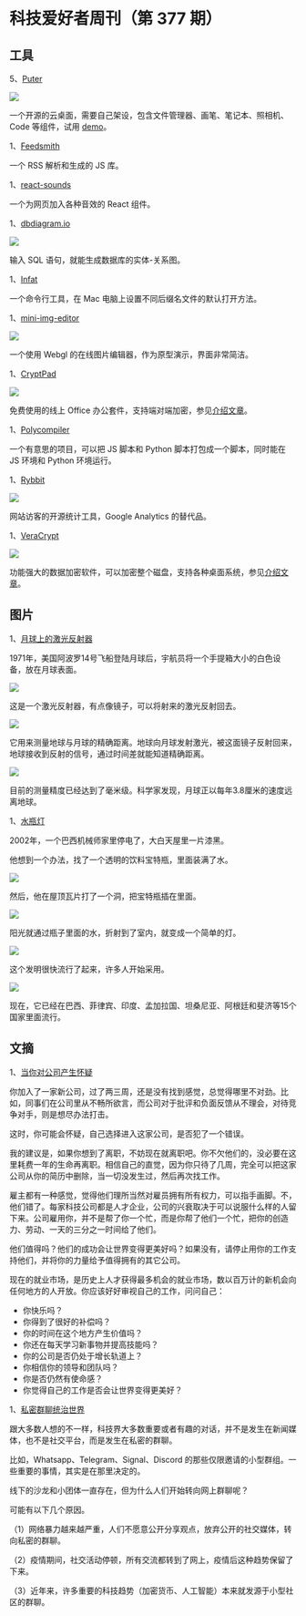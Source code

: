 # 科技爱好者周刊（第 377 期）

## 工具

5、[Puter](https://github.com/HeyPuter/puter)

![](https://cdn.beekka.com/blogimg/asset/202407/bg2024070506.webp)

一个开源的云桌面，需要自己架设，包含文件管理器、画笔、笔记本、照相机、Code 等组件，试用 [demo](https://puter.com/)。

1、[Feedsmith](https://github.com/macieklamberski/feedsmith)

一个 RSS 解析和生成的 JS 库。

1、[react-sounds](https://www.reactsounds.com/)

一个为网页加入各种音效的 React 组件。

1、[dbdiagram.io](https://dbdiagram.io/home)

![](https://cdn.beekka.com/blogimg/asset/202504/bg2025042703.webp)

输入 SQL 语句，就能生成数据库的实体-关系图。

1、[Infat](https://github.com/philocalyst/infat)

一个命令行工具，在 Mac 电脑上设置不同后缀名文件的默认打开方法。

1、[mini-img-editor](https://github.com/xdadda/mini-photo-editor)

![](https://cdn.beekka.com/blogimg/asset/202504/bg2025042901.webp)

一个使用 Webgl 的在线图片编辑器，作为原型演示，界面非常简洁。

1、[CryptPad](https://cryptpad.fr/)

![](https://cdn.beekka.com/blogimg/asset/202505/bg2025050101.webp)

免费使用的线上 Office 办公套件，支持端对端加密，参见[介绍文章](https://www.xda-developers.com/reasons-why-use-cryptpad-instead-google-docs/)。

1、[Polycompiler](https://github.com/EvanZhouDev/polycompiler)

一个有意思的项目，可以把 JS 脚本和 Python 脚本打包成一个脚本，同时能在 JS 环境和 Python 环境运行。

1、[Rybbit](https://github.com/rybbit-io/rybbit)

![](https://cdn.beekka.com/blogimg/asset/202505/bg2025050804.webp)

网站访客的开源统计工具，Google Analytics 的替代品。

1、[VeraCrypt](https://github.com/veracrypt/VeraCrypt)

![](https://cdn.beekka.com/blogimg/asset/202505/bg2025050408.webp)

功能强大的数据加密软件，可以加密整个磁盘，支持各种桌面系统，参见[介绍文章](https://www.xda-developers.com/started-using-tool-encrypt-files/)。

## 图片

1、[月球上的激光反射器](https://www.smithsonianmag.com/smithsonian-institution/apollo-astronauts-left-american-flags-boots-and-even-poop-on-the-moon-heres-why-these-artifacts-matter-180984736/)

1971年，美国阿波罗14号飞船登陆月球后，宇航员将一个手提箱大小的白色设备，放在月球表面。

![](https://cdn.beekka.com/blogimg/asset/202407/bg2024072212.webp)

这是一个激光反射器，有点像镜子，可以将射来的激光反射回去。

![](https://cdn.beekka.com/blogimg/asset/202407/bg2024072213.jpg)

它用来测量地球与月球的精确距离。地球向月球发射激光，被这面镜子反射回来，地球接收到反射的信号，通过时间差就能知道精确距离。

![](https://cdn.beekka.com/blogimg/asset/202407/bg2024072214.webp)

目前的测量精度已经达到了毫米级。科学家发现，月球正以每年3.8厘米的速度远离地球。

1、[水瓶灯](https://www.bbc.co.uk/news/magazine-23536914)

2002年，一个巴西机械师家里停电了，大白天屋里一片漆黑。

他想到一个办法，找了一个透明的饮料宝特瓶，里面装满了水。

![](https://cdn.beekka.com/blogimg/asset/202407/bg2024073005.webp)

然后，他在屋顶瓦片打了一个洞，把宝特瓶插在里面。

![](https://cdn.beekka.com/blogimg/asset/202407/bg2024073006.webp)

阳光就通过瓶子里面的水，折射到了室内，就变成一个简单的灯。

![](https://cdn.beekka.com/blogimg/asset/202407/bg2024073007.webp)

这个发明很快流行了起来，许多人开始采用。

![](https://cdn.beekka.com/blogimg/asset/202407/bg2024073008.webp)

现在，它已经在巴西、菲律宾、印度、孟加拉国、坦桑尼亚、阿根廷和斐济等15个国家里面流行。

## 文摘


1、[当你对公司产生怀疑](https://charity.wtf/2022/01/29/how-can-you-tell-if-the-company-youre-interviewing-with-is-rotten-on-the-inside/)

你加入了一家新公司，过了两三周，还是没有找到感觉，总觉得哪里不对劲。比如，同事们在公司里从不畅所欲言，而公司对于批评和负面反馈从不理会，对待竞争对手，则是想尽办法打击。

这时，你可能会怀疑，自己选择进入这家公司，是否犯了一个错误。

我的建议是，如果你想到了离职，不妨现在就离职吧。你不欠他们的，没必要在这里耗费一年的生命再离职。相信自己的直觉，因为你只待了几周，完全可以把这家公司从你的简历中删除，当一切没发生过，然后再次找工作。

雇主都有一种感觉，觉得他们理所当然对雇员拥有所有权力，可以指手画脚。不，他们错了。每家科技公司都是人才企业，公司的兴衰取决于可以说服什么样的人留下来。公司雇用你，并不是帮了你一个忙，而是你帮了他们一个忙，把你的创造力、劳动、一天的三分之一时间给了他们。

他们值得吗？他们的成功会让世界变得更美好吗？如果没有，请停止用你的工作支持他们，并将你的力量给予值得拥有的其它公司。

现在的就业市场，是历史上人才获得最多机会的就业市场，数以百万计的新机会向任何地方的人开放。你应该好好审视自己的工作，问问自己：

- 你快乐吗？
- 你得到了很好的补偿吗？
- 你的时间在这个地方产生价值吗？
- 你还在每天学习新事物并提高技能吗？
- 你的公司是否仍处于增长轨道上？
- 你相信你的领导和团队吗？
- 你是否仍然有使命感？
- 你觉得自己的工作是否会让世界变得更美好？

1、[私密群聊统治世界](https://sriramk.com/group-chats-rule-the-world)

跟大多数人想的不一样，科技界大多数重要或者有趣的对话，并不是发生在新闻媒体，也不是社交平台，而是发生在私密的群聊。

比如，Whatsapp、Telegram、Signal、Discord 的那些仅限邀请的小型群组。一些重要的事情，其实是在那里决定的。

线下的沙龙和小团体一直存在，但为什么人们开始转向网上群聊呢？

可能有以下几个原因。

（1）网络暴力越来越严重，人们不愿意公开分享观点，放弃公开的社交媒体，转向私密的群聊。

（2）疫情期间，社交活动停顿，所有交流都转到了网上，疫情后这种趋势保留了下来。

（3）近年来，许多重要的科技趋势（加密货币、人工智能）本来就发源于小型社区的群聊。
